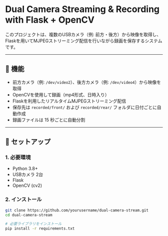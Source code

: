 # Dual Camera Streaming & Recording with Flask + OpenCV

このプロジェクトは、複数のUSBカメラ（例: 前方・後方）から映像を取得し、  
Flaskを用いてMJPEGストリーミング配信を行いながら録画を保存するシステムです。

---

## 📌 機能

- 前方カメラ（例: `/dev/video2`）、後方カメラ（例: `/dev/video4`）から映像を取得  
- OpenCVを使用して録画（mp4形式、日時入り）  
- Flaskを利用したリアルタイムMJPEGストリーミング配信  
- 保存先は `recorded/front/` および `recorded/rear/` フォルダに日付ごとに自動作成  
- 録画ファイルは 15 秒ごとに自動分割  

---

## 🚀 セットアップ

### 1. 必要環境

- Python 3.8+
- USBカメラ 2台
- Flask
- OpenCV (cv2)

### 2. インストール

```bash
git clone https://github.com/yourusername/dual-camera-stream.git
cd dual-camera-stream

# 必要ライブラリをインストール
pip install -r requirements.txt